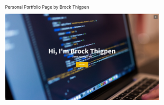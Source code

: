 Personal Portfolio Page by Brock Thigpen

![image](https://raw.githubusercontent.com/BrockThigpen/BrockThigpen.github.io/master/img/preview.jpg)

